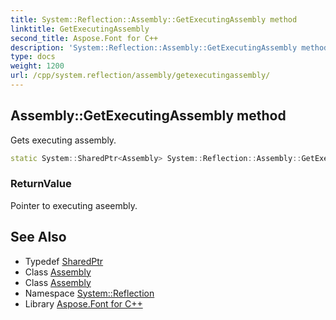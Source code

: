```yaml
---
title: System::Reflection::Assembly::GetExecutingAssembly method
linktitle: GetExecutingAssembly
second_title: Aspose.Font for C++
description: 'System::Reflection::Assembly::GetExecutingAssembly method. Gets executing assembly in C++.'
type: docs
weight: 1200
url: /cpp/system.reflection/assembly/getexecutingassembly/
---
```

## Assembly::GetExecutingAssembly method


Gets executing assembly.

```cpp
static System::SharedPtr<Assembly> System::Reflection::Assembly::GetExecutingAssembly()
```


### ReturnValue

Pointer to executing aseembly.

## See Also

* Typedef [SharedPtr](../../../system/sharedptr/)
* Class [Assembly](../)
* Class [Assembly](../)
* Namespace [System::Reflection](../../)
* Library [Aspose.Font for C++](../../../)
